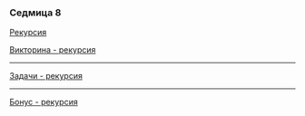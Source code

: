### Седмица 8

[Рекурсия](https://drive.google.com/file/d/1ltVRg7LSUHess_2QAXH-lgSj1jbFOelP/view?usp=sharing)

[Викторина - рекурсия](https://forms.gle/X7KNKWmHSkhvzXFm6)

---

[Задачи - рекурсия](../tasks/recursion.md)

---

[Бонус - рекурсия](https://docs.google.com/document/d/1JR26A43wsQ9TmDd2Hj2o05Jg2uH7FLCr7YuWln6TaOc/edit?usp=sharing)
